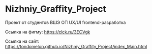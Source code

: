 # Nizhniy_Graffity_Project
Проект от студентов ВШЭ ОП UX/UI frontend-разработка

Ссылка на фигму: https://clck.ru/3ECVgk

Ссылка на сайт: https://tondomelon.github.io/Nizhniy_Graffity_Project/index_Main.html
